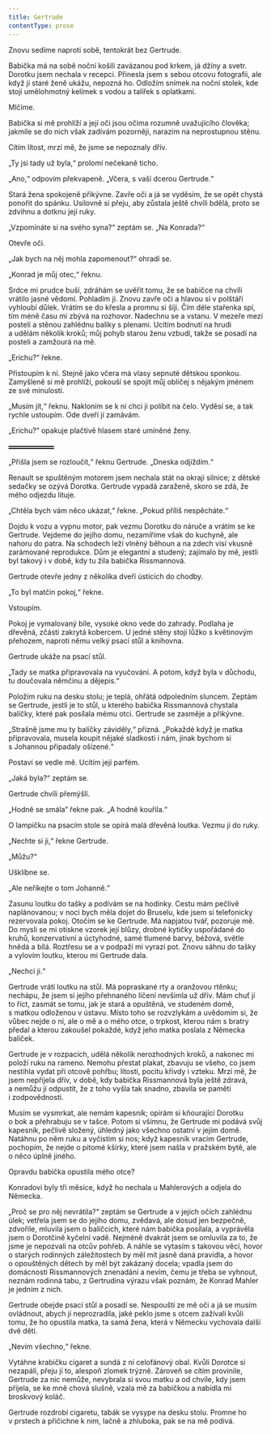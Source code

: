 ```yaml
---
title: Gertrude
contentType: prose
---
```


<section>

Znovu sedíme naproti sobě, tentokrát bez Gertrude.

Babička má na sobě noční košili zavázanou pod krkem, já džíny a svetr. Dorotku jsem nechala v recepci. Přinesla jsem s sebou otcovu fotografii, ale když ji staré ženě ukážu, nepozná ho. Odložím snímek na noční stolek, kde stojí umělohmotný kelímek s vodou a talířek s oplatkami.

Mlčíme.

Babička si mě prohlíží a její oči jsou očima rozumně uvažujícího člověka; jakmile se do nich však zadívám pozorněji, narazím na neprostupnou stěnu.

Cítím lítost, mrzí mě, že jsme se nepoznaly dřív.

„Ty jsi tady už byla,“ prolomí nečekaně ticho.

„Ano,“ odpovím překvapeně. „Včera, s vaší dcerou Gertrude.“

Stará žena spokojeně přikývne. Zavře oči a já se vyděsím, že se opět chystá ponořit do spánku. Usilovně si přeju, aby zůstala ještě chvíli bdělá, proto se zdvihnu a dotknu její ruky.

„Vzpomínáte si na svého syna?“ zeptám se. „Na Konrada?“

Otevře oči.

„Jak bych na něj mohla zapomenout?“ ohradí se.

„Konrad je můj otec,“ řeknu.

Srdce mi prudce buší, zdráhám se uvěřit tomu, že se babičce na chvíli vrátilo jasné vědomí. Pohladím ji. Znovu zavře oči a hlavou si v polštáři vyhloubí důlek. Vrátím se do křesla a promnu si šíji. Čím déle stařenka spí, tím méně času mi zbývá na rozhovor. Nadechnu se a vstanu. V mezeře mezi postelí a stěnou zahlédnu balíky s plenami. Ucítím bodnutí na hrudi a udělám několik kroků; můj pohyb starou ženu vzbudí, takže se posadí na posteli a zamžourá na mě.

„Erichu?“ řekne.

Přistoupím k ní. Stejně jako včera má vlasy sepnuté dětskou sponkou. Zamyšleně si mě prohlíží, pokouší se spojit můj obličej s nějakým jménem ze své minulosti.

„Musím jít,“ řeknu. Nakloním se k ní chci ji políbit na čelo. Vyděsí se, a tak rychle ustoupím. Ode dveří jí zamávám.

„Erichu?“ opakuje plačtivě hlasem staré umíněné ženy.

![divider.png](./resources/divider_opt.png)

„Přišla jsem se rozloučit,“ řeknu Gertrude. „Dneska odjíždím.“

Renault se spuštěným motorem jsem nechala stát na okraji silnice; z dětské sedačky se ozývá Dorotka. Gertrude vypadá zaraženě, skoro se zdá, že mého odjezdu lituje.

„Chtěla bych vám něco ukázat,“ řekne. „Pokud příliš nespěcháte.“

Dojdu k vozu a vypnu motor, pak vezmu Dorotku do náruče a vrátím se ke Gertrude. Vejdeme do jejího domu, nezamíříme však do kuchyně, ale nahoru do patra. Na schodech leží vlněný běhoun a na zdech visí vkusně zarámované reprodukce. Dům je elegantní a studený; zajímalo by mě, jestli byl takový i v době, kdy tu žila babička Rissmannová.

Gertrude otevře jedny z několika dveří ústících do chodby.

„To byl matčin pokoj,“ řekne.

Vstoupím.

Pokoj je vymalovaný bíle, vysoké okno vede do zahrady. Podlaha je dřevěná, zčásti zakrytá kobercem. U jedné stěny stojí lůžko s květinovým přehozem, naproti němu velký psací stůl a knihovna.

Gertrude ukáže na psací stůl.

„Tady se matka připravovala na vyučování. A potom, když byla v důchodu, tu doučovala němčinu a dějepis.“

Položím ruku na desku stolu; je teplá, ohřátá odpoledním sluncem. Zeptám se Gertrude, jestli je to stůl, u kterého babička Rissmannová chystala balíčky, které pak posílala mému otci. Gertrude se zasměje a přikývne.

„Strašně jsme mu ty balíčky záviděly,“ přizná. „Pokaždé když je matka připravovala, musela koupit nějaké sladkosti i nám, jinak bychom si s Johannou připadaly ošizené.“

Postaví se vedle mě. Ucítím její parfém.

„Jaká byla?“ zeptám se.

Gertrude chvíli přemýšlí.

„Hodně se smála“ řekne pak. „A hodně kouřila.“

O lampičku na psacím stole se opírá malá dřevěná loutka. Vezmu ji do ruky.

„Nechte si ji,“ řekne Gertrude.

„Můžu?“

Ušklíbne se.

„Ale neříkejte o tom Johanně.“

Zasunu loutku do tašky a podívám se na hodinky. Cestu mám pečlivě naplánovanou; v noci bych měla dojet do Bruselu, kde jsem si telefonicky rezervovala pokoj. Otočím se ke Gertrude. Má napjatou tvář, pozoruje mě. Do mysli se mi otiskne vzorek její blůzy, drobné kytičky uspořádané do kruhů, konzervativní a úctyhodné, samé tlumené barvy, béžová, světle hnědá a bílá. Roztřesu se a v podpaží mi vyrazí pot. Znovu sáhnu do tašky a vylovím loutku, kterou mi Gertrude dala.

„Nechci ji.“

Gertrude vrátí loutku na stůl. Má popraskané rty a oranžovou rtěnku; nechápu, že jsem si jejího přehnaného líčení nevšimla už dřív. Mám chuť jí to říct, zasmát se tomu, jak je stará a opuštěná, ve studeném domě, s matkou odloženou v ústavu. Místo toho se rozvzlykám a uvědomím si, že vůbec nejde o ni, ale o mě a o mého otce, o trpkost, kterou nám s bratry předal a kterou zakoušel pokaždé, když jeho matka poslala z Německa balíček.

Gertrude je v rozpacích, udělá několik nerozhodných kroků, a nakonec mi položí ruku na rameno. Nemohu přestat plakat, zbavuju se všeho, co jsem nestihla vydat při otcově pohřbu; lítosti, pocitu křivdy i vzteku. Mrzí mě, že jsem nepřijela dřív, v době, kdy babička Rissmannová byla ještě zdravá, a nemůžu jí odpustit, že z toho vyšla tak snadno, zbavila se paměti i zodpovědnosti.

Musím se vysmrkat, ale nemám kapesník; opírám si kňourající Dorotku o bok a přehrabuju se v tašce. Potom si všimnu, že Gertrude mi podává svůj kapesník, pečlivě složený, úhledný jako všechno ostatní v jejím domě. Natáhnu po něm ruku a vyčistím si nos; když kapesník vracím Gertrude, pochopím, že nejde o pitomé kšírky, které jsem našla v pražském bytě, ale o něco úplně jiného.

Opravdu babička opustila mého otce?

Konradovi byly tři měsíce, když ho nechala u Mahlerových a odjela do Německa.

„Proč se pro něj nevrátila?“ zeptám se Gertrude a v jejích očích zahlédnu úlek; vetřela jsem se do jejího domu, zvědavá, ale dosud jen bezpečně, zdvořile, mluvila jsem o balíčcích, které nám babička posílala, a vyprávěla jsem o Dorotčině kyčelní vadě. Nejméně dvakrát jsem se omluvila za to, že jsme je nepozvali na otcův pohřeb. A náhle se vytasím s takovou věcí, hovor o starých rodinných záležitostech by měl mít jasně daná pravidla, a hovor o opouštěných dětech by měl být zakázaný docela; vpadla jsem do domácnosti Rissmannových znenadání a nevím, čemu je třeba se vyhnout, neznám rodinná tabu, z Gertrudina výrazu však poznám, že Konrad Mahler je jedním z nich.

Gertrude obejde psací stůl a posadí se. Nespouští ze mě oči a já se musím ovládnout, abych jí neprozradila, jaké peklo jsme s otcem zažívali kvůli tomu, že ho opustila matka, ta samá žena, která v Německu vychovala další dvě děti.

„Nevím všechno,“ řekne.

Vytáhne krabičku cigaret a sundá z ní celofánový obal. Kvůli Dorotce si nezapálí, přeju jí to, alespoň zlomek trýzně. Zároveň se cítím provinile, Gertrude za nic nemůže, nevybrala si svou matku a od chvíle, kdy jsem přijela, se ke mně chová slušně, vzala mě za babičkou a nabídla mi broskvový koláč.

Gertrude rozdrobí cigaretu, tabák se vysype na desku stolu. Promne ho v prstech a přičichne k nim, lačně a zhluboka, pak se na mě podívá.

</section>

